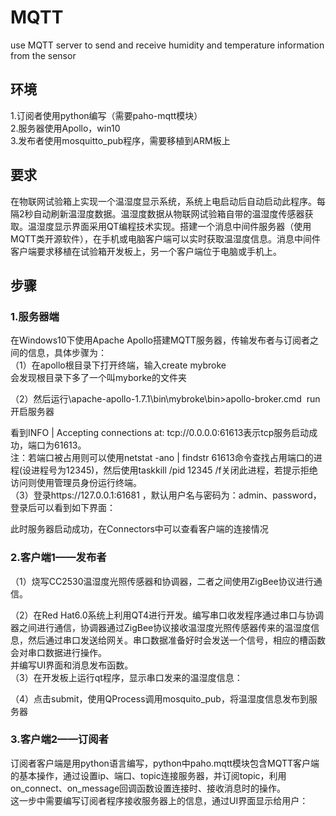 # MQTT
use MQTT server to send and receive humidity and temperature information from the sensor
## 环境
1.订阅者使用python编写（需要paho-mqtt模块）  
2.服务器使用Apollo，win10  
3.发布者使用mosquitto_pub程序，需要移植到ARM板上  
## 要求
在物联网试验箱上实现一个温湿度显示系统，系统上电启动后自动启动此程序。每隔2秒自动刷新温湿度数据。温湿度数据从物联网试验箱自带的温湿度传感器获取。温湿度显示界面采用QT编程技术实现。搭建一个消息中间件服务器（使用MQTT类开源软件），在手机或电脑客户端可以实时获取温湿度信息。消息中间件客户端要求移植在试验箱开发板上，另一个客户端位于电脑或手机上。
## 步骤
### 1.服务器端
在Windows10下使用Apache Apollo搭建MQTT服务器，传输发布者与订阅者之间的信息，具体步骤为：  
（1）在apollo根目录下打开终端，输入create mybroke  
会发现根目录下多了一个叫myborke的文件夹  

（2）然后运行\apache-apollo-1.7.1\bin\mybroke\bin>apollo-broker.cmd  run开启服务器  
	
看到INFO | Accepting connections at: tcp://0.0.0.0:61613表示tcp服务启动成功，端口为61613。  
注：若端口被占用则可以使用netstat -ano | findstr 61613命令查找占用端口的进程(设进程号为12345)，然后使用taskkill /pid 12345 /f关闭此进程，若提示拒绝访问则使用管理员身份运行终端。  
（3）登录https://127.0.0.1:61681 ，默认用户名与密码为：admin、password，登录后可以看到如下界面：  

此时服务器启动成功，在Connectors中可以查看客户端的连接情况  
### 2.客户端1——发布者
（1）烧写CC2530温湿度光照传感器和协调器，二者之间使用ZigBee协议进行通信。  

（2）在Red Hat6.0系统上利用QT4进行开发。编写串口收发程序通过串口与协调器之间进行通信，协调器通过ZigBee协议接收温湿度光照传感器传来的温湿度信息，然后通过串口发送给网关。串口数据准备好时会发送一个信号，相应的槽函数会对串口数据进行操作。  
并编写UI界面和消息发布函数。  
（3）在开发板上运行qt程序，显示串口发来的温湿度信息：  



（4）点击submit，使用QProcess调用mosquito_pub，将温湿度信息发布到服务器  

### 3.客户端2——订阅者
订阅者客户端是用python语言编写，python中paho.mqtt模块包含MQTT客户端的基本操作，通过设置ip、端口、topic连接服务器，并订阅topic，利用on_connect、on_message回调函数设置连接时、接收消息时的操作。  
这一步中需要编写订阅者程序接收服务器上的信息，通过UI界面显示给用户：  
